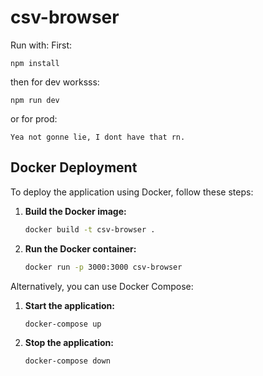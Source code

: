 # csv-browser

Run with:
First:
```
npm install
````
then for dev worksss:
```
npm run dev
```
or for prod:
```
Yea not gonne lie, I dont have that rn. 
```

## Docker Deployment

To deploy the application using Docker, follow these steps:

1. **Build the Docker image:**
   ```bash
   docker build -t csv-browser .
   ```

2. **Run the Docker container:**
   ```bash
   docker run -p 3000:3000 csv-browser
   ```

Alternatively, you can use Docker Compose:

1. **Start the application:**
   ```bash
   docker-compose up
   ```

2. **Stop the application:**
   ```bash
   docker-compose down
   ```